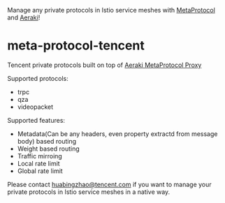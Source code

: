 
Manage any private protocols in Istio service meshes with [MetaProtocol](https://github.com/aeraki-framework/meta-protocol-proxy) and [Aeraki](https://github.com/aeraki-framework/aeraki)!

# meta-protocol-tencent

Tencent private protocols built on top of [Aeraki MetaProtocol Proxy](https://github.com/aeraki-framework/meta-protocol-proxy)

Supported protocols: 

* trpc 
* qza 
* videopacket

Supported features:

* Metadata(Can be any headers, even property extractd from message body) based routing
* Weight based routing
* Traffic mirroing
* Local rate limit
* Global rate limit

Please contact huabingzhao@tencent.com if you want to manage your private protocols in Istio service meshes in a native way.
